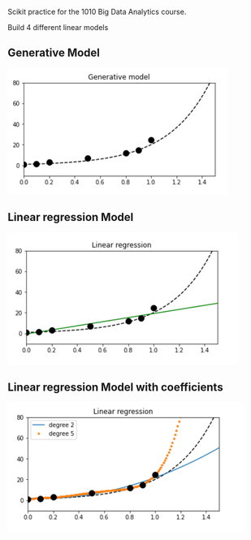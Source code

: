 Scikit practice for the 1010 Big Data Analytics course. 

Build 4 different linear models

## Generative Model
![](images/generative.PNG)

## Linear regression Model
![](images/linear.PNG)

## Linear regression Model with coefficients
![](images/linearco.PNG)
